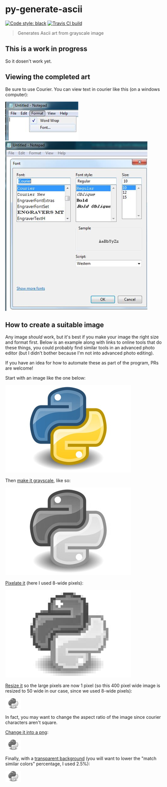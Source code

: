 # py-generate-ascii

[![Code style: black](https://img.shields.io/badge/code%20style-black-000000.svg)](https://github.com/ambv/black) [![Travis CI build](https://travis-ci.org/extremepayne/py-generate-ascii.svg?branch=master)](https://travis-ci.org/extremepayne/py-generate-ascii)

> Generates Ascii art from grayscale image


## This is a work in progress
So it dosen't work yet.

## Viewing the completed art
Be sure to use Courier. You can view text in courier like this (on a windows computer):


![Win7 Notepad Format->font](images/Notepad1.JPG)
![Win7 Notepad change font to Courier](images/Notepad2.JPG)

## How to create a suitable image
Any image *should* work, but it's best if you make your image the right size and format first. Below is an example along with links to online tools that do these things, you could probably find similar tools in an advanced photo editor (but I didn't bother because I'm not into advanced photo editing).

If you have an idea for how to automate these as part of the program, PRs are welcome!

Start with an image like the one below:

![full color image](images/python-full-color.jpg)

Then [make it grayscale](https://onlinejpgtools.com/convert-jpg-to-grayscale), like so:

![grayscale image](images/python.jpg)

[Pixelate it](https://pinetools.com/pixelate-effect-image) (here I used 8-wide pixels):

![Pixelated grayscale image](images/python-pixelated.jpg)

[Resize it](https://onlinejpgtools.com/resize-jpg) so the large pixels are now 1 pixel (so this 400 pixel wide image is resized to 50 wide in our case, since we used 8-wide pixels):

![Small pixelated grayscale image](images/python-pix-small.jpg)

In fact, you may want to change the aspect ratio of the image since courier characters aren't square.

[Change it into a png](https://onlinepngtools.com/convert-jpg-to-png):

![Small pixelated grayscale image (png)](images/python-pix-small.png)

Finally, with a [transparent background](https://onlinepngtools.com/create-transparent-png) (you will want to lower the "match similar colors" percentage, I used 2.5%):

![Transparent background small pixelated grayscale image](images/python-pix-sm-transparent.png)

